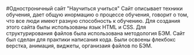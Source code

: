 #Одностроничный сайт "Научиться учиться"
Сайт описывает техники обучения, дает общую инормацию о процессе обучения, говорит о том, что все люди имеют разную способность к обучению.
Для создания этого сайта былы использованы язык HTML и CSS. Для структурирования файлов была использована методология БЭМ. Сайт был сделан для практики написания кода. Были освоены флекбокс верстка, анимация, виджеты, организаия файлов по БЭМ.